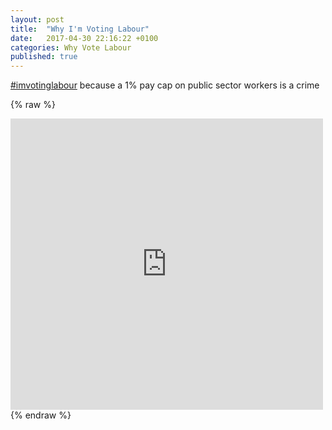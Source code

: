 ```yaml
---
layout: post
title:  "Why I'm Voting Labour"
date:   2017-04-30 22:16:22 +0100
categories: Why Vote Labour
published: true
---
```


[#imvotinglabour](https://twitter.com/hashtag/imvotinglabour?src=hash) because a 1% pay cap on public sector workers is a crime

{% raw %}
<iframe src="https://www.facebook.com/plugins/post.php?href=https%3A%2F%2Fwww.facebook.com%2Fgyst.uk%2Fposts%2F475368296188075%3A0&width=500" width="500" height="466" style="border:none;overflow:hidden" scrolling="no" frameborder="0" allowTransparency="true"></iframe>
{% endraw %}